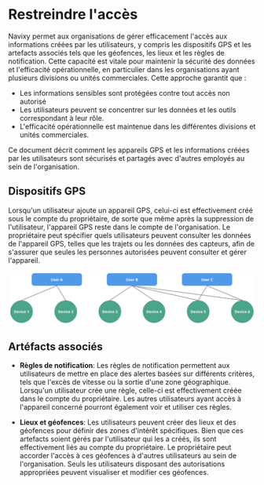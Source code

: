 # Restreindre l'accès

Navixy permet aux organisations de gérer efficacement l'accès aux informations créées par les utilisateurs, y compris les dispositifs GPS et les artefacts associés tels que les géofences, les lieux et les règles de notification. Cette capacité est vitale pour maintenir la sécurité des données et l'efficacité opérationnelle, en particulier dans les organisations ayant plusieurs divisions ou unités commerciales. Cette approche garantit que :

- Les informations sensibles sont protégées contre tout accès non autorisé
- Les utilisateurs peuvent se concentrer sur les données et les outils correspondant à leur rôle.
- L'efficacité opérationnelle est maintenue dans les différentes divisions et unités commerciales.

Ce document décrit comment les appareils GPS et les informations créées par les utilisateurs sont sécurisés et partagés avec d'autres employés au sein de l'organisation.

## Dispositifs GPS

Lorsqu'un utilisateur ajoute un appareil GPS, celui-ci est effectivement créé sous le compte du propriétaire, de sorte que même après la suppression de l'utilisateur, l'appareil GPS reste dans le compte de l'organisation. Le propriétaire peut spécifier quels utilisateurs peuvent consulter les données de l'appareil GPS, telles que les trajets ou les données des capteurs, afin de s'assurer que seules les personnes autorisées peuvent consulter et gérer l'appareil.

![image-20240718-040427.png](attachments/image-20240718-040427.png)

## Artéfacts associés

- **Règles de notification**: Les règles de notification permettent aux utilisateurs de mettre en place des alertes basées sur différents critères, tels que l'excès de vitesse ou la sortie d'une zone géographique. Lorsqu'un utilisateur crée une règle, celle-ci est effectivement créée dans le compte du propriétaire. Les autres utilisateurs ayant accès à l'appareil concerné pourront également voir et utiliser ces règles.

- **Lieux et géofences**: Les utilisateurs peuvent créer des lieux et des géofences pour définir des zones d'intérêt spécifiques. Bien que ces artefacts soient gérés par l'utilisateur qui les a créés, ils sont effectivement liés au compte du propriétaire. Le propriétaire peut accorder l'accès à ces géofences à d'autres utilisateurs au sein de l'organisation. Seuls les utilisateurs disposant des autorisations appropriées peuvent visualiser et modifier ces géofences.